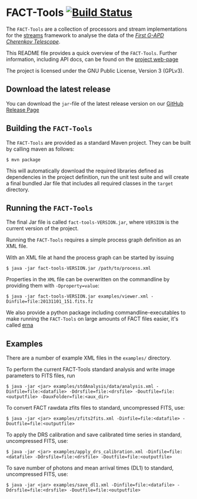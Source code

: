 # FACT-Tools [![Build Status](https://travis-ci.org/fact-project/fact-tools.svg?branch=master)](https://travis-ci.org/fact-project/fact-tools)


The `FACT-Tools` are a collection of processors and stream implementations
for the [streams](http://www.jwall.org/streams/) framework to analyse the data of the [*First G-APD Cherenkov Telescope*](https://fact-project.org).

This README file provides a quick overview of the `FACT-Tools`.
Further information, including API docs, can be found on the [project web-page](http://sfb876.tu-dortmund.de/FACT)

The project is licensed under the GNU Public License, Version 3 (GPLv3).


## Download the latest release

You can download the `jar`-file of the latest release version on our 
[GitHub Release Page](https://github.com/fact-project/fact-tools/releases)


## Building the `FACT-Tools`


The `FACT-Tools` are provided as a standard Maven project.
They can be built by calling maven as follows:

```
$ mvn package
```

This will automatically download the required libraries defined as dependencies in the project definition, run the unit test suite and will create a final bundled Jar file that includes all required classes in the `target` directory.


## Running the `FACT-Tools`

The final Jar file is called `fact-tools-VERSION.jar`,
 where `VERSION` is the current version of the project.

Running the `FACT-Tools` requires a simple process graph definition as an XML file.

With an XML file at hand the process graph can be started by issuing

```
$ java -jar fact-tools-VERSION.jar /path/to/process.xml
```

Properties in the `XML` file can be overwritten on the commandline by providing them with `-Dproperty=value`:

```
$ java -jar fact-tools-VERSION.jar examples/viewer.xml -Dinfile=file:20131101_151.fits.fz
```

We also provide a python package including commandline-executables to make running the `FACT-Tools` on
large amounts of FACT files easier, it's called [erna](https://github.com/fact-project/erna)

## Examples

There are a number of example XML files in the `examples/` directory.


To perform the current FACT-Tools standard analysis and write image parameters to FITS files, run 

```
$ java -jar <jar> examples/stdAnalysis/data/analysis.xml -Dinfile=file:<datafile> -Ddrsfile=file:<drsfile> -Doutfile=file:<outputfile> -DauxFolder=file:<aux_dir>
```

To convert FACT rawdata zfits files to standard, uncompressed FITS, use:
```
$ java -jar <jar> examples/zfits2fits.xml -Dinfile=file:<datafile> -Doutfile=file:<outputfile>
```

To apply the DRS calibration and save calibrated time series in standard, uncompressed FITS, use:
```
$ java -jar <jar> examples/apply_drs_calibration.xml -Dinfile=file:<datafile> -Ddrsfile=file:<drsfile> -Doutfile=file:<outputfile>
```

To save number of photons and mean arrival times (DL1) to standard, uncompressed FITS, use:
```
$ java -jar <jar> examples/save_dl1.xml -Dinfile=file:<datafile> -Ddrsfile=file:<drsfile> -Doutfile=file:<outputfile>
```
